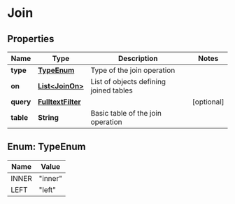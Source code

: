 

# Join


## Properties

| Name | Type | Description | Notes |
|------------ | ------------- | ------------- | -------------|
|**type** | [**TypeEnum**](#TypeEnum) | Type of the join operation |  |
|**on** | [**List&lt;JoinOn&gt;**](JoinOn.md) | List of objects defining joined tables |  |
|**query** | [**FulltextFilter**](FulltextFilter.md) |  |  [optional] |
|**table** | **String** | Basic table of the join operation |  |



## Enum: TypeEnum

| Name | Value |
|---- | -----|
| INNER | &quot;inner&quot; |
| LEFT | &quot;left&quot; |



